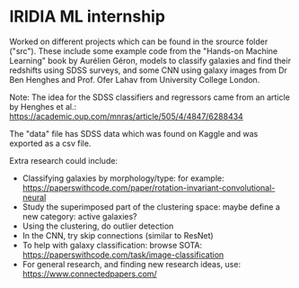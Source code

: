 # IRIDIA ML internship
 
Worked on different projects which can be found in the srource folder ("src"). These include some example code from the "Hands-on Machine Learning" book by Aurélien Géron, models to classify galaxies and find their redshifts using SDSS surveys, and some CNN using galaxy images from Dr Ben Henghes and Prof. Ofer Lahav from University College London.

Note: The idea for the SDSS classifiers and regressors came from an article by Henghes et al.: https://academic.oup.com/mnras/article/505/4/4847/6288434

The "data" file has SDSS data which was found on Kaggle and was exported as a csv file.

Extra research could include:
- Classifying galaxies by morphology/type: for example: https://paperswithcode.com/paper/rotation-invariant-convolutional-neural
- Study the superimposed part of the clustering space: maybe define a new category: active galaxies?
- Using the clustering, do outlier detection
- In the CNN, try skip connections (similar to ResNet)
- To help with galaxy classification: browse SOTA: https://paperswithcode.com/task/image-classification
- For general research, and finding new research ideas, use: https://www.connectedpapers.com/
